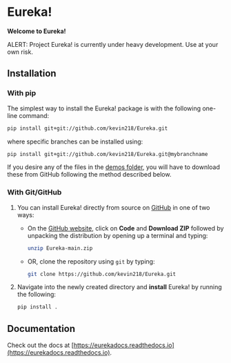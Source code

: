 # Eureka!

**Welcome to Eureka!**

ALERT: Project Eureka! is currently under heavy development. Use at your own risk.

## Installation

### With pip

The simplest way to install the Eureka! package is with the following one-line command:

```bash
pip install git+git://github.com/kevin218/Eureka.git
```

where specific branches can be installed using:

```bash
pip install git+git://github.com/kevin218/Eureka.git@mybranchname
```

If you desire any of the files in the [demos folder](https://github.com/kevin218/Eureka/tree/main/demos), you will have to download these from
GitHub following the method described below.

### With Git/GitHub

1. You can install Eureka! directly from source on [GitHub](http://github.com/kevin218/Eureka) in one of two ways:
	- On the [GitHub website](http://github.com/kevin218/Eureka), click on **Code** and **Download ZIP** followed by unpacking the distribution by opening up a terminal and typing:

		```bash
		unzip Eureka-main.zip
		```

	- OR, clone the repository using ``git`` by typing:

		```bash
		git clone https://github.com/kevin218/Eureka.git
		```

2. Navigate into the newly created directory and **install** Eureka! by running the following:

	```bash
	pip install .
	```

## Documentation

Check out the docs at [https://eurekadocs.readthedocs.io](https://eurekadocs.readthedocs.io).
